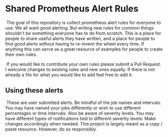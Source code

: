 # Shared Prometheus Alert Rules

​	The goal of this repository is collect prometheus alert rules for everyone to use. We all want good alerting. But writing new rules for common things shouldn't be something everyone has to do from scratch. This is a place for people to share useful alerts they have written, and a place for people to find good alerts without having to re-invent the wheel every time. If anything this can serve as a great resource of examples for people to create their own rules. 	

​	If you would like to contribute your own rules please submit a Pull Request. I welcome changes to existing rules and new ones equally. If there is not already a file for what you would like to add feel free to add it. 

## Using these alerts

​	These are user submitted alerts. Be mindful of the job names and intervals. You may have named your jobs differently or wish to use different percentages or time intervals. Also be aware of severity levels. You may have different types of notifications tied to different severity levels. Make changes accordingly when needed. ​This project is largely meant as a copy / paste resource. However, do so responsibly.
